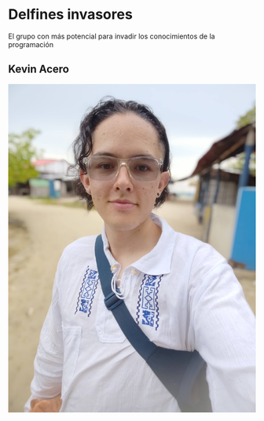 # Delfines invasores
El grupo con más potencial para invadir los conocimientos de la programación

## Kevin Acero
![Foto Kevin Acero](/images/INTEGRANTES/FOTO_KEVIN_ACERO.jpg)
